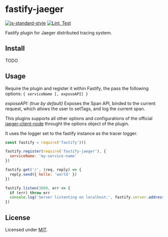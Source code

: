# fastify-jaeger

[![js-standard-style](https://img.shields.io/badge/code%20style-standard-brightgreen.svg?style=flat)](http://standardjs.com/)
[![Lint, Test](https://github.com/maumercado/fastify-jaeger/workflows/Lint,%20Test/badge.svg?branch=master)](https://github.com/maumercado/fastify-jaeger/actions?query=workflow%3A%22Lint%2C+Test%22)

Fastify plugin for Jaeger distributed tracing system.

## Install

TODO

## Usage
Require the plugin and register it within Fastify, the pass the following options: `{ serviceName [, exposeAPI] }`

*exposeAPI: (true by default)* Exposes the Span API, binded to the current request, which allows the user to setTags, and log the current span.

This plugins supports all other options and configurations of the official [jaeger-client-node](https://github.com/jaegertracing/jaeger-client-node) throught the options object of the plugin.

It uses the logger set to the fastify instance as the tracer logger.

```js
const fastify = require('fastify')()

fastify.register(require('fastify-jaeger'), {
  serviceName: 'my-service-name'
})

fastify.get('/', (req, reply) => {
  reply.send({ hello: 'world' })
})

fastify.listen(3000, err => {
  if (err) throw err
  console.log('Server listenting on localhost:', fastify.server.address().port)
})
```

## License

Licensed under [MIT](./LICENSE).
